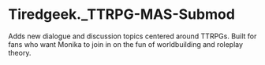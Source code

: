 # Tiredgeek._TTRPG-MAS-Submod
Adds new dialogue and discussion topics centered around TTRPGs. Built for fans who want Monika to join in on the fun of worldbuilding and roleplay theory.
